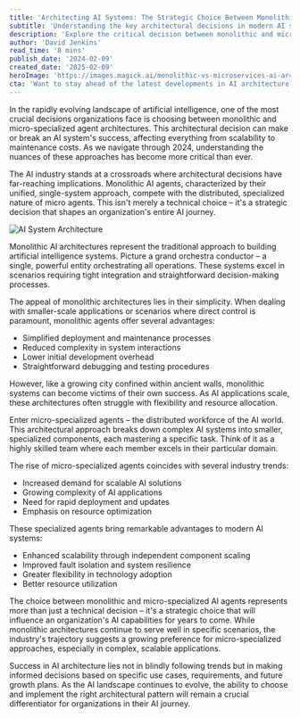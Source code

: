 ```yaml
---
title: 'Architecting AI Systems: The Strategic Choice Between Monolithic and Micro-Specialized Agents'
subtitle: 'Understanding the key architectural decisions in modern AI system design'
description: 'Explore the critical decision between monolithic and micro-specialized AI agent architectures. Learn how this choice impacts scalability, maintenance, and future growth of AI systems. Discover the advantages and challenges of each approach as organizations navigate the evolving landscape of artificial intelligence development.'
author: 'David Jenkins'
read_time: '8 mins'
publish_date: '2024-02-09'
created_date: '2025-02-09'
heroImage: 'https://images.magick.ai/monolithic-vs-microservices-ai-arch.png'
cta: 'Want to stay ahead of the latest developments in AI architecture? Follow us on LinkedIn for expert insights, best practices, and industry updates that will help you make informed decisions about your AI infrastructure.'
---
```


In the rapidly evolving landscape of artificial intelligence, one of the most crucial decisions organizations face is choosing between monolithic and micro-specialized agent architectures. This architectural decision can make or break an AI system's success, affecting everything from scalability to maintenance costs. As we navigate through 2024, understanding the nuances of these approaches has become more critical than ever.

The AI industry stands at a crossroads where architectural decisions have far-reaching implications. Monolithic AI agents, characterized by their unified, single-system approach, compete with the distributed, specialized nature of micro agents. This isn't merely a technical choice – it's a strategic decision that shapes an organization's entire AI journey.

![AI System Architecture](https://i.magick.ai/PIXE/1739136804880_magick_img.webp)

Monolithic AI architectures represent the traditional approach to building artificial intelligence systems. Picture a grand orchestra conductor – a single, powerful entity orchestrating all operations. These systems excel in scenarios requiring tight integration and straightforward decision-making processes.

The appeal of monolithic architectures lies in their simplicity. When dealing with smaller-scale applications or scenarios where direct control is paramount, monolithic agents offer several advantages:

- Simplified deployment and maintenance processes
- Reduced complexity in system interactions
- Lower initial development overhead
- Straightforward debugging and testing procedures

However, like a growing city confined within ancient walls, monolithic systems can become victims of their own success. As AI applications scale, these architectures often struggle with flexibility and resource allocation.

Enter micro-specialized agents – the distributed workforce of the AI world. This architectural approach breaks down complex AI systems into smaller, specialized components, each mastering a specific task. Think of it as a highly skilled team where each member excels in their particular domain.

The rise of micro-specialized agents coincides with several industry trends:

- Increased demand for scalable AI solutions
- Growing complexity of AI applications
- Need for rapid deployment and updates
- Emphasis on resource optimization

These specialized agents bring remarkable advantages to modern AI systems:

- Enhanced scalability through independent component scaling
- Improved fault isolation and system resilience
- Greater flexibility in technology adoption
- Better resource utilization

The choice between monolithic and micro-specialized AI agents represents more than just a technical decision – it's a strategic choice that will influence an organization's AI capabilities for years to come. While monolithic architectures continue to serve well in specific scenarios, the industry's trajectory suggests a growing preference for micro-specialized approaches, especially in complex, scalable applications.

Success in AI architecture lies not in blindly following trends but in making informed decisions based on specific use cases, requirements, and future growth plans. As the AI landscape continues to evolve, the ability to choose and implement the right architectural pattern will remain a crucial differentiator for organizations in their AI journey.